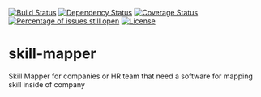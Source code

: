 [![Build Status](https://travis-ci.org/gradasso/acqua.svg?branch=dev)](https://travis-ci.org/gradasso/acqua)
[![Dependency Status](https://www.versioneye.com/user/projects/5a251d830fb24f4a8a2f3b31/badge.svg?style=flat-square)](https://www.versioneye.com/user/projects/5a251d830fb24f4a8a2f3b31)
[![Coverage Status](https://coveralls.io/repos/github/gradasso/acqua/badge.svg?branch=master)](https://coveralls.io/github/gradasso/acqua?branch=master)
[![Percentage of issues still open](http://isitmaintained.com/badge/open/gradasso/acqua.svg)](http://isitmaintained.com/project/gradasso/acqua "Percentage of issues still open")
[![License](http://img.shields.io/:license-apache-brightgreen.svg)](http://www.apache.org/licenses/LICENSE-2.0.html)

# skill-mapper
Skill Mapper for companies or HR team that need a software for mapping skill inside of company
